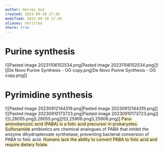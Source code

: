 ```yaml
---
author: Harvey Guo
created: 2023-09-10 17:36
modified: 2023-09-10 17:36
aliases: Untitled
share: true
---
```

# Purine synthesis
![[Pasted image 20231106152534.png|Pasted image 20231106152534.png]]![[De Novo Purine Synthesis - OG copy.png|De Novo Purine Synthesis - OG copy.png]]
# Pyrimidine synthesis
![[Pasted image 20230912144319.png|Pasted image 20230912144319.png]]
![[Pasted image 20230910173723.png|Pasted image 20230910173723.png]]
![[L28055.png|L28055.png]]![[L25906.png|L25906.png]]
<span style="background:rgba(240, 200, 0, 0.2)">Para-aminobenzoic acid (PABA) is a folic acid precursor in prokaryotes.</span>  <span style="background:rgba(240, 200, 0, 0.2)">Sulfonamide</span> antibiotics are chemical analogues of PABA that inhibit the enzyme dihydropteroate synthetase, preventing bacterial conversion of PABA to folic acid.  <span style="background:rgba(240, 200, 0, 0.2)">Humans lack the ability to convert PABA to folic acid and require dietary folate.</span>